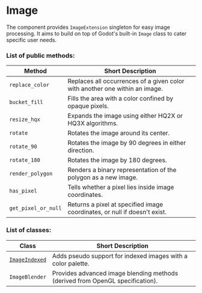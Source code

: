 # Image

The component provides `ImageExtension` singleton for easy image processing. It
aims to build on top of Godot's built-in `Image` class to cater specific user
needs.

### List of public methods:
| Method              | Short Description                                                           |
| ------------------- | --------------------------------------------------------------------------- |
| `replace_color`     | Replaces all occurrences of a given color with another one within an image. |
| `bucket_fill`       | Fills the area with a color confined by opaque pixels.                      |
| `resize_hqx`        | Expands the image using either HQ2X or HQ3X algorithms.                     |
| `rotate`            | Rotates the image around its center.                                        |
| `rotate_90`         | Rotates the image by 90 degrees in either direction.                        |
| `rotate_180`        | Rotates the image by 180 degrees.                                           |
| `render_polygon`    | Renders a binary representation of the polygon as a new image.              |
| `has_pixel`         | Tells whether a pixel lies inside image coordinates.                        |
| `get_pixel_or_null` | Returns a pixel at specified image coordinates, or null if doesn't exist.   |

### List of classes:
| Class                                     | Short Description                                                             |
| ----------------------------------------- | ----------------------------------------------------------------------------- |
| [`ImageIndexed`](classes/ImageIndexed.md) | Adds pseudo support for indexed images with a color palette.                  |
| `ImageBlender`                            | Provides advanced image blending methods (derived from OpenGL specification). |
